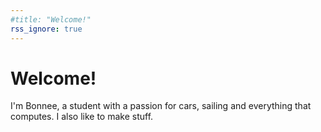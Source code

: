 ```yaml
---
#title: "Welcome!"
rss_ignore: true
---
```


# Welcome!

I'm Bonnee, a student with a passion for cars, sailing and everything that computes. I also like to make stuff.

